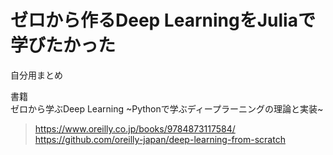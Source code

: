 # ゼロから作るDeep LearningをJuliaで学びたかった

自分用まとめ

書籍  
ゼロから学ぶDeep Learning ~Pythonで学ぶディープラーニングの理論と実装~  
> https://www.oreilly.co.jp/books/9784873117584/  
> https://github.com/oreilly-japan/deep-learning-from-scratch  

